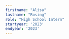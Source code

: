 ```yaml
---
firstname: "Alisa"
lastname: "Rosing"
role: "High School Intern"
startyear: '2023'
endyear: '2023'
---
```

